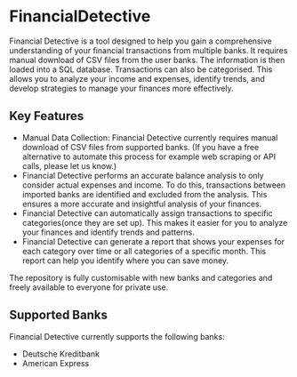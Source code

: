 # FinancialDetective

Financial Detective is a tool designed to help you gain a comprehensive understanding of your financial transactions from multiple banks. It requires manual download of CSV files from the user banks. The information is then loaded into a SQL database. Transactions can also be categorised. This allows you to analyze your income and expenses, identify trends, and develop strategies to manage your finances more effectively.


## Key Features

- Manual Data Collection: Financial Detective currently requires manual download of CSV files from supported banks. (If you have a free alternative to automate this process for example web scraping or API calls, please let us know.)
- Financial Detective performs an accurate balance analysis to only consider actual expenses and income. To do this, transactions between imported banks are identified and excluded from the analysis. This ensures a more accurate and insightful analysis of your finances.
- Financial Detective can automatically assign transactions to specific categories(once they are set up). This makes it easier for you to analyze your finances and identify trends and patterns.
- Financial Detective can generate a report that shows your expenses for each category over time or all categories of a specific month. This report can help you identify where you can save money.

    
The repository is fully customisable with new banks and categories and freely available to everyone for private use.


## Supported Banks

Financial Detective currently supports the following banks:

- Deutsche Kreditbank
- American Express
